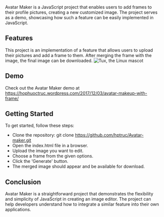 Avatar Maker is a JavaScript project that enables users to add frames to their profile pictures, creating a new customized image. The project serves as a demo, showcasing how such a feature can be easily implemented in JavaScript.

## Features
This project is an implementation of a feature that allows users to upload their pictures and add a frame to them. After merging the frame with the image, the final image can be downloaded.
![Tux, the Linux mascot](https://hophuoctruc.files.wordpress.com/2017/12/untitled-1.png?w=809)

## Demo
Check out the Avatar Maker demo at https://hophuoctruc.wordpress.com/2017/12/03/avatar-makeup-with-frame/

## Getting Started
To get started, follow these steps:

- Clone the repository: git clone https://github.com/hptruc/Avatar-maker.git
- Open the index.html file in a browser.
- Upload the image you want to edit.
- Choose a frame from the given options.
- Click the 'Generate' button.
- The merged image should appear and be available for download.

## Conclusion
Avatar Maker is a straightforward project that demonstrates the flexibility and simplicity of JavaScript in creating an image editor. The project can help developers understand how to integrate a similar feature into their own applications.
